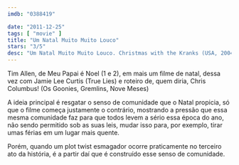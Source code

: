 ```yaml
---
imdb: "0388419"

date: "2011-12-25"
tags: [ "movie" ]
title: "Um Natal Muito Muito Louco"
stars: "3/5"
desc: "Um Natal Muito Muito Louco. Christmas with the Kranks (USA, 2004). Dirigido por Joe Roth. Escrito por John Grisham, Chris Columbus. Com Tim Allen, Jamie Lee Curtis, Dan Aykroyd, M. Emmet Walsh, Elizabeth Franz, Erik Per Sullivan, Cheech Marin, Jake Busey, Austin Pendleton."
---
```

Tim Allen, de Meu Papai é Noel (1 e 2), em mais um filme de natal, dessa vez com Jamie Lee Curtis (True Lies) e roteiro de, quem diria, Chris Columbus! (Os Goonies, Gremlins, Nove Meses)

A ideia principal é resgatar o senso de comunidade que o Natal propicia, só que o filme começa justamente o contrário, mostrando a pressão que essa mesma comunidade faz para que todos levem a sério essa época do ano, não sendo permitido sob as suas leis, mudar isso para, por exemplo, tirar umas férias em um lugar mais quente.

Porém, quando um plot twist esmagador ocorre praticamente no terceiro ato da história, é a partir daí que é construído esse senso de comunidade.

